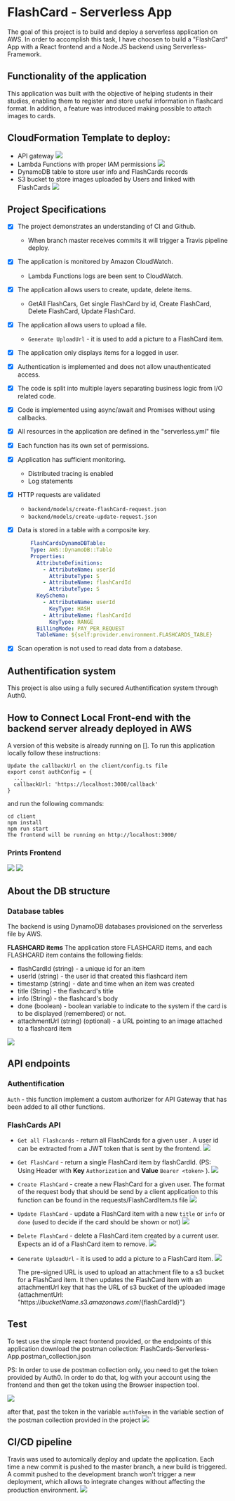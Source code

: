 # FlashCard - Serverless App
The goal of this project is to build and deploy a serverless application on AWS. In order to accomplish this task, I have choosen to build a "FlashCard" App with a React frontend and a Node.JS backend using Serverless-Framework.

## Functionality of the application
This application was built with the objective of helping students in their studies, enabling them to register and store useful information in flashcard format. In addition, a feature was introduced making possible to attach images to cards.
## CloudFormation Template to deploy:
- API gateway
  ![](resources/api-gateway-resources.png)
- Lambda Functions with proper IAM permissions
  ![](resources/lambda-functions.png)
- DynamoDB table to store user info and FlashCards records
- S3 bucket to store images uploaded by Users and linked with FlashCards
  ![](resources/s3-bucket.png)

## Project Specifications
- [X] The project demonstrates an understanding of CI and Github.
  - When branch master receives commits it will trigger a Travis pipeline deploy.
- [X] The application is monitored by Amazon CloudWatch.
  - Lambda Functions logs are been sent to CloudWatch.
- [X] The application allows users to create, update, delete items.
  - GetAll FlashCars, Get single FlashCard by id, Create FlashCard, Delete FlashCard, Update FlashCard.
- [X] The application allows users to upload a file.
  - `Generate UploadUrl` - it is used to add a picture to a FlashCard item.
- [X] The application only displays items for a logged in user.
- [X] Authentication is implemented and does not allow unauthenticated access.
- [X] The code is split into multiple layers separating business logic from I/O related code.
- [X] Code is implemented using async/await and Promises without using callbacks.
- [X] All resources in the application are defined in the "serverless.yml" file
- [X] Each function has its own set of permissions.
- [X] Application has sufficient monitoring.
  - Distributed tracing is enabled
  - Log statements
- [X] HTTP requests are validated
  - `backend/models/create-flashCard-request.json`
  - `backend/models/create-update-request.json`
- [X] Data is stored in a table with a composite key.
  ```yml
      FlashCardsDynamoDBTable:
      Type: AWS::DynamoDB::Table
      Properties:
        AttributeDefinitions:
          - AttributeName: userId
            AttributeType: S
          - AttributeName: flashCardId
            AttributeType: S
        KeySchema:
          - AttributeName: userId
            KeyType: HASH
          - AttributeName: flashCardId
            KeyType: RANGE
        BillingMode: PAY_PER_REQUEST
        TableName: ${self:provider.environment.FLASHCARDS_TABLE}
  ```
- [X] Scan operation is not used to read data from a database.


## Authentification system
This project is also using a fully secured Authentification system through Auth0.

## How to Connect Local Front-end with the backend server already deployed in AWS
A version of this website is already running on []. To run this application locally follow these instructions:

```
Update the callbackUrl on the client/config.ts file
export const authConfig = {
  ...        
  callbackUrl: 'https://localhost:3000/callback'
}
```
and run the following commands:

```
cd client
npm install
npm run start
The frontend will be running on http://localhost:3000/
```

### Prints Frontend
![](resources/front-end-login.png)
![](resources/front-front-end-logged-user.png)

## About the DB structure
### Database tables
The backend is using DynamoDB databases provisioned on the serverless file by AWS.

**FLASHCARD items**
The application store FLASHCARD items, and each FLASHCARD item contains the following fields:

- flashCardId (string) - a unique id for an item
- userId (string) - the user id that created this flashcard item
- timestamp (string) - date and time when an item was created
- title (String) - the flashcard's title
- info (String) - the flashcard's body
- done (boolean) -  boolean variable to indicate to the system if the card is to be displayed (remembered) or not.
- attachmentUrl (string) (optional) - a URL pointing to an image attached to a flashcard item

![](resources/flashcard-db-item.png)

## API endpoints
### Authentification
`Auth` - this function implement a custom authorizer for API Gateway that has been added to all other functions.

###  FlashCards API
- `Get all Flashcards` - return all FlashCards for a given user . A user id can be extracted from a JWT token that is sent by the frontend.
  ![](resources/get-all-flashcards.png)

- `Get FlashCard` - return a single FlashCard item by flashCardId. (PS: Using Header with **Key** `Authorization` and **Value** `Bearer <token>` ).
  ![](resources/get--flashcard.png)

- `Create FlashCard` - create a new FlashCard for a given user. The format of the request body that should be send by a client application to this function can be found in the requests/FlashCardItem.ts file
  ![](resources/create-flashcard.png)

- `Update FlashCard` -  update a FlashCard item with a new `title` or `info` or `done` (used to decide if the card should be shown or not) 
  ![](resources/update-flashcard.png)

- `Delete FlashCard` - delete a FlashCard item created by a current user. Expects an id of a FlashCard item to remove.
  ![](resources/delete-flashcard.png)

- `Generate UploadUrl` - it is used to add a picture to a FlashCard item.
  ![](resources/get-attachment-url.png)
  
  The pre-signed URL is used to upload an attachment file to a s3 bucket for a FlashCard item. It then updates the FlashCard item with an attachmentUrl key that has the URL of s3 bucket of the uploaded image {attachmentUrl: "https://${bucketName}.s3.amazonaws.com/${flashCardId}"}

## Test
To test use the simple react frontend provided, or the endpoints of this application download the postman collection: FlashCards-Serverless-App.postman_collection.json

PS: In order to use de postman collection only, you need to get the token provided by Auth0. In order to do that, log with your account using the frontend and then get the token using the Browser inspection tool.

![](resources/inspection-tool-get-token.png)

after that, past the token in the variable `authToken` in the variable section of the postman collection provided in the project
![](resources/variable-section-postman.png)

## CI/CD pipeline
Travis was used to automically deploy and update the application. Each time a new commit is pushed to the master branch, a new build is triggered. A commit pushed to the development branch won't trigger a new deployment, which allows to integrate changes without affecting the production environment.
![](resources/travis-automated-deploy.png)